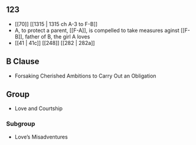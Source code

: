 ## 123
- [[70]] [[1315 | 1315 ch A-3 to F-B]] 
- A, to protect a parent, [[F-A]], is compelled to take measures aginst [[F-B]], father of B, the girl A loves
- [[41 | 41c]] [[248]] [[282 | 282a]] 

## B Clause
- Forsaking Cherished Ambitions to Carry Out an Obligation

## Group
- Love and Courtship

### Subgroup
- Love’s Misadventures

